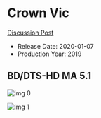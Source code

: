 # Crown Vic

[Discussion Post](https://www.avsforum.com/threads/bass-eq-for-filtered-movies.2995212/post-59114210)

* Release Date: 2020-01-07
* Production Year: 2019

## BD/DTS-HD MA 5.1

![img 0](https://i.imgur.com/Xf0LIFT.jpg)

![img 1](https://i.imgur.com/Me6Rkfx.png)

